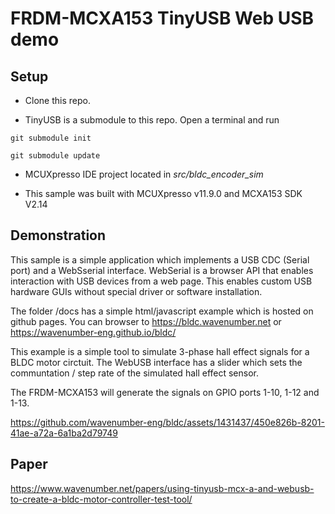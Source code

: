 # FRDM-MCXA153 TinyUSB Web USB demo

## Setup

- Clone this repo.
  
- TinyUSB is a submodule to this repo. Open a terminal and run

`git submodule init`

`git submodule update`


- MCUXpresso IDE project located in *src/bldc_encoder_sim*
  
- This sample was built with MCUXpresso v11.9.0 and MCXA153 SDK V2.14

## Demonstration

This sample is a simple application which implements a USB CDC (Serial port) and a WebSserial interface. WebSerial is a browser API that enables interaction with USB devices from a web page.  This enables custom USB hardware GUIs without special driver or software installation.

The folder /docs has a simple html/javascript example which is hosted on github pages. You can browser to https://bldc.wavenumber.net or https://wavenumber-eng.github.io/bldc/

This example is a simple tool to simulate 3-phase hall effect signals for a BLDC motor circtuit.  The WebUSB interface has a slider which sets the communtation / step rate of the simulated hall effect sensor.

The FRDM-MCXA153 will generate the signals on GPIO ports 1-10, 1-12 and 1-13.

https://github.com/wavenumber-eng/bldc/assets/1431437/450e826b-8201-41ae-a72a-6a1ba2d79749


## Paper

https://www.wavenumber.net/papers/using-tinyusb-mcx-a-and-webusb-to-create-a-bldc-motor-controller-test-tool/
